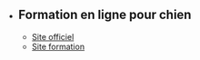 - ## Formation en ligne pour chien
	- [Site officiel](https://educ-dog.com/)
	- [Site formation](https://educ-dog.mykajabi.com)